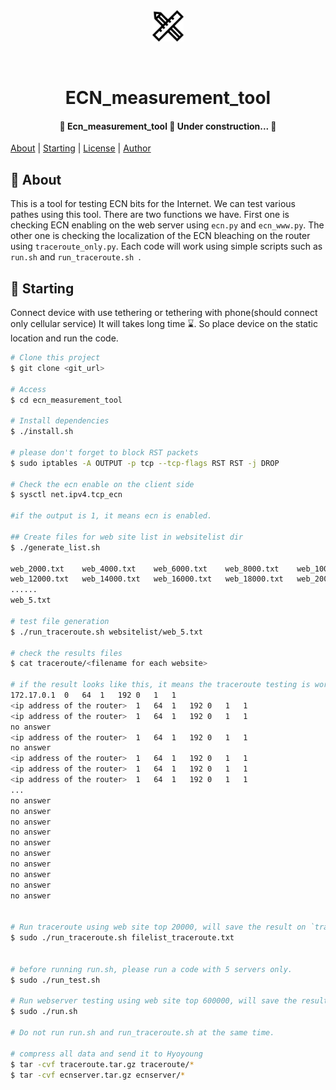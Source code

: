 <div align="center" id="top"> 
  <img src="./image/app.png" alt="ECN_measurement_tool" width="50" height="50" />

  &#xa0; 

  <!-- <a href="https://ecn_measurement_tool.netlify.app">Demo</a> -->
</div>

<h1 align="center">ECN_measurement_tool</h1>

<h4 align="center"> 🚧  Ecn_measurement_tool 🚀  Under construction...  🚧 </h4> 

<!-- <h4 align="center"> -->
[About](#dart-about) | [Starting](#checkered_flag-starting) | [License](#memo-license) | [Author](https://github.com/limlynn) 
<!-- </h4>  -->


## :dart: About ##

This is a tool for testing ECN bits for the Internet. We can test various pathes using this tool. There are two functions we have. First one is checking ECN enabling on the web server using `ecn.py` and `ecn_www.py`. The other one is checking the localization of the ECN bleaching on the router using `traceroute_only.py`. Each code will work using simple scripts such as `run.sh` and `run_traceroute.sh `.

## :checkered_flag: Starting ##

Connect device with use tethering or tethering with phone(should connect only cellular service)
It will takes long time :hourglass:. So place device on the static location and run the code. 


<!-- token: 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 -->
```bash
# Clone this project
$ git clone <git_url>

# Access
$ cd ecn_measurement_tool

# Install dependencies
$ ./install.sh

# please don't forget to block RST packets
$ sudo iptables -A OUTPUT -p tcp --tcp-flags RST RST -j DROP

# Check the ecn enable on the client side 
$ sysctl net.ipv4.tcp_ecn

#if the output is 1, it means ecn is enabled.

## Create files for web site list in websitelist dir
$ ./generate_list.sh

web_2000.txt    web_4000.txt    web_6000.txt    web_8000.txt    web_10000.txt   
web_12000.txt   web_14000.txt   web_16000.txt   web_18000.txt   web_20000.txt
......
web_5.txt

# test file generation
$ ./run_traceroute.sh websitelist/web_5.txt

# check the results files
$ cat traceroute/<filename for each website>

# if the result looks like this, it means the traceroute testing is working well. 
172.17.0.1	0	64	1	192	0	1	1
<ip address of the router>	1	64	1	192	0	1	1
<ip address of the router>	1	64	1	192	0	1	1
no answer
<ip address of the router>	1	64	1	192	0	1	1
no answer
<ip address of the router>	1	64	1	192	0	1	1
<ip address of the router>	1	64	1	192	0	1	1
<ip address of the router>	1	64	1	192	0	1	1
...
no answer
no answer
no answer
no answer
no answer
no answer
no answer
no answer
no answer
no answer


# Run traceroute using web site top 20000, will save the result on `traceroute` dir : Using UDP packet
$ sudo ./run_traceroute.sh filelist_traceroute.txt


# before running run.sh, please run a code with 5 servers only. 
$ sudo ./run_test.sh

# Run webserver testing using web site top 600000, will save the result on 'ecnserver' dir
$ sudo ./run.sh

# Do not run run.sh and run_traceroute.sh at the same time. 

# compress all data and send it to Hyoyoung 
$ tar -cvf traceroute.tar.gz traceroute/*
$ tar -cvf ecnserver.tar.gz ecnserver/*
```


